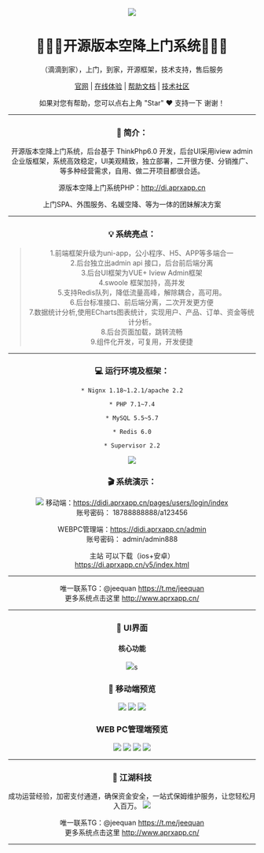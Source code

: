 <div align="center" >
    <img src="https://raw.githubusercontent.com/love414427/demo-kongjiang-didi/main/zhanshi/newlogo%402x.png" />
</div>
<div align="center">

# 👏👏👏开源版本空降上门系统👏👏👏
（滴滴到家），上门，到家，开源框架，技术支持，售后服务



<div align="center">

[官网](http://www.aprxapp.cn/) |
[在线体验](http://di.aprxapp.cn/) |
[帮助文档](http://www.aprxapp.cn/zt/homeservicev6/index.html) |
[技术社区](http://www.aprxapp.cn/zt/homeservice/baojia.html)

[comment]: <> ([宽屏预览]&#40;https://gitee.com/ZhongBangKeJi/crmeb_java/blob/master/README.md&#41;)

</div>

<div align="center">
    如果对您有帮助，您可以点右上角 "Star" ❤️ 支持一下 谢谢！
</div>

---

### 📖 简介：

开源版本空降上门系统，后台基于 ThinkPhp6.0 开发，后台UI采用iview admin企业版框架，系统高效稳定，UI美观精致，独立部署，二开很方便、分销推广、等多种经营需求，自用、做二开项目都很合适。

源版本空降上门系统PHP：http://di.aprxapp.cn


上门SPA、外围服务、名媛空降、等为一体的团妹解决方案

---

### 💡 系统亮点：
>1.前端框架升级为uni-app，公小程序、H5、APP等多端合一  </br>
>2.后台独立出admin api 接口，后台前后端分离<br>
>3.后台UI框架为VUE+ Iview Admin框架<br>
>4.swoole 框架加持，高并发<br>
>5.支持Redis队列，降低流量高峰，解除耦合，高可用。<br>
>6.后台标准接口、前后端分离，二次开发更方便<br>
>7.数据统计分析,使用ECharts图表统计，实现用户、产品、订单、资金等统计分析。<br>
>8.后台页面加载，跳转流畅<br>
>9.组件化开发，可复用，开发便捷<br>


---

### 💻 运行环境及框架：
~~~
* Nignx 1.18~1.2.1/apache 2.2

* PHP 7.1~7.4

* MySQL 5.5~5.7

* Redis 6.0

* Supervisor 2.2
~~~


[![](crmeb/crmebimage/crmebimage/demoimage/gitee-广告_java多商户.jpg)](https://www.crmeb.com/ask/thread/46123)


### 🎬 系统演示：
![](crmeb/crmebimage/crmebimage/demoimage/c1.jpg)
移动端：https://didi.aprxapp.cn/pages/users/login/index<br>
账号密码： 18788888888/a123456<br>

WEBPC管理端：https://didi.aprxapp.cn/admin<br>
账号密码： admin/admin888<br>

主站 可以下载（ios+安卓）<br>
https://di.aprxapp.cn/v5/index.html <br>

---

唯一联系TG：@jeequan https://t.me/jeequan <br>
更多系统点击这里 http://www.aprxapp.cn/<br>


---


### 💟 UI界面
#### 核心功能
![](zhanshi/ht.png)s



### 📱 移动端预览
![](zhanshi/001.png)
![](zhanshi/002.png)
![](zhanshi/003.png)

### WEB PC管理端预览
![](zhanshi/ht.png)
![](zhanshi/ht01.png)
![](zhanshi/ht02.png)
![](zhanshi/ht03.png)


---
### 📲 江湖科技
成功运营经验，加密支付通道，确保资金安全，一站式保姆维护服务，让您轻松月入百万。
![](crmeb/crmebimage/crmebimage/demoimage/wellcomJavaGroup.jpg)

唯一联系TG：@jeequan https://t.me/jeequan <br>
更多系统点击这里 http://www.aprxapp.cn/<br>

---



